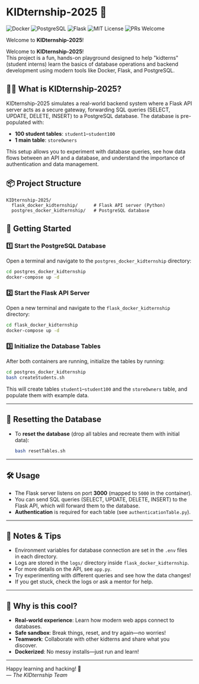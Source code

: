 # KIDternship-2025 🚀

![Docker](https://img.shields.io/badge/docker-ready-blue?logo=docker)
![PostgreSQL](https://img.shields.io/badge/PostgreSQL-Database-blue?logo=postgresql)
![Flask](https://img.shields.io/badge/Flask-API-green?logo=flask)
![MIT License](https://img.shields.io/badge/license-MIT-green)
![PRs Welcome](https://img.shields.io/badge/PRs-welcome-brightgreen.svg?style=flat-square)

Welcome to **KIDternship-2025**!  

Welcome to **KIDternship-2025**!  
This project is a fun, hands-on playground designed to help "kidterns" (student interns) learn the basics of database operations and backend development using modern tools like Docker, Flask, and PostgreSQL. 

## 🧑‍💻 What is KIDternship-2025?

KIDternship-2025 simulates a real-world backend system where a Flask API server acts as a secure gateway, forwarding SQL queries (SELECT, UPDATE, DELETE, INSERT) to a PostgreSQL database. The database is pre-populated with:

- **100 student tables**: `student1`–`student100`  
- **1 main table**: `storeOwners`

This setup allows you to experiment with database queries, see how data flows between an API and a database, and understand the importance of authentication and data management.

## 📦 Project Structure

```
KIDternship-2025/
  flask_docker_kidternship/      # Flask API server (Python)
  postgres_docker_kidternship/   # PostgreSQL database
```

## 🚦 Getting Started

### 1️⃣ Start the PostgreSQL Database

Open a terminal and navigate to the `postgres_docker_kidternship` directory:

```sh
cd postgres_docker_kidternship
docker-compose up -d
```

### 2️⃣ Start the Flask API Server

Open a new terminal and navigate to the `flask_docker_kidternship` directory:

```sh
cd flask_docker_kidternship
docker-compose up -d
```

### 3️⃣ Initialize the Database Tables

After both containers are running, initialize the tables by running:

```sh
cd postgres_docker_kidternship
bash createStudents.sh
```

This will create tables `student1`–`student100` and the `storeOwners` table, and populate them with example data.

---

## 🔄 Resetting the Database
- To **reset the database** (drop all tables and recreate them with initial data):  
  ```sh
  bash resetTables.sh
  ```

---

## 🛠️ Usage

- The Flask server listens on port **3000** (mapped to `5000` in the container).
- You can send SQL queries (SELECT, UPDATE, DELETE, INSERT) to the Flask API, which will forward them to the database.
- **Authentication** is required for each table (see `authenticationTable.py`).

---

## 📝 Notes & Tips

- Environment variables for database connection are set in the `.env` files in each directory.
- Logs are stored in the `logs/` directory inside `flask_docker_kidternship`.
- For more details on the API, see `app.py`.
- Try experimenting with different queries and see how the data changes!
- If you get stuck, check the logs or ask a mentor for help.

---

## 🌟 Why is this cool?

- **Real-world experience**: Learn how modern web apps connect to databases.
- **Safe sandbox**: Break things, reset, and try again—no worries!
- **Teamwork**: Collaborate with other kidterns and share what you discover.
- **Dockerized**: No messy installs—just run and learn!

---

Happy learning and hacking! 🎉  
*— The KIDternship Team*